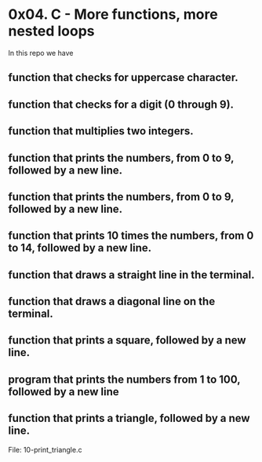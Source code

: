 # 0x04. C - More functions, more nested loops
In this repo we have
## function that checks for uppercase character.
## function that checks for a digit (0 through 9).
## function that multiplies two integers.
## function that prints the numbers, from 0 to 9, followed by a new line.
## function that prints the numbers, from 0 to 9, followed by a new line.
## function that prints 10 times the numbers, from 0 to 14, followed by a new line.
## function that draws a straight line in the terminal.
## function that draws a diagonal line on the terminal.
## function that prints a square, followed by a new line.
## program that prints the numbers from 1 to 100, followed by a new line
## function that prints a triangle, followed by a new line.
File: 10-print_triangle.c

